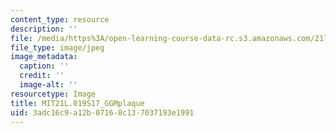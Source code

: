 ```yaml
---
content_type: resource
description: ''
file: /media/https%3A/open-learning-course-data-rc.s3.amazonaws.com/21l-019-introduction-to-european-and-latin-american-fiction-great-books-on-the-page-and-on-the-screen-spring-2017/3adc16c9a12b07168c137037193e1991_MIT21L.019S17_GGMplaque.jpg
file_type: image/jpeg
image_metadata:
  caption: ''
  credit: ''
  image-alt: ''
resourcetype: Image
title: MIT21L.019S17_GGMplaque
uid: 3adc16c9-a12b-0716-8c13-7037193e1991
---
```

